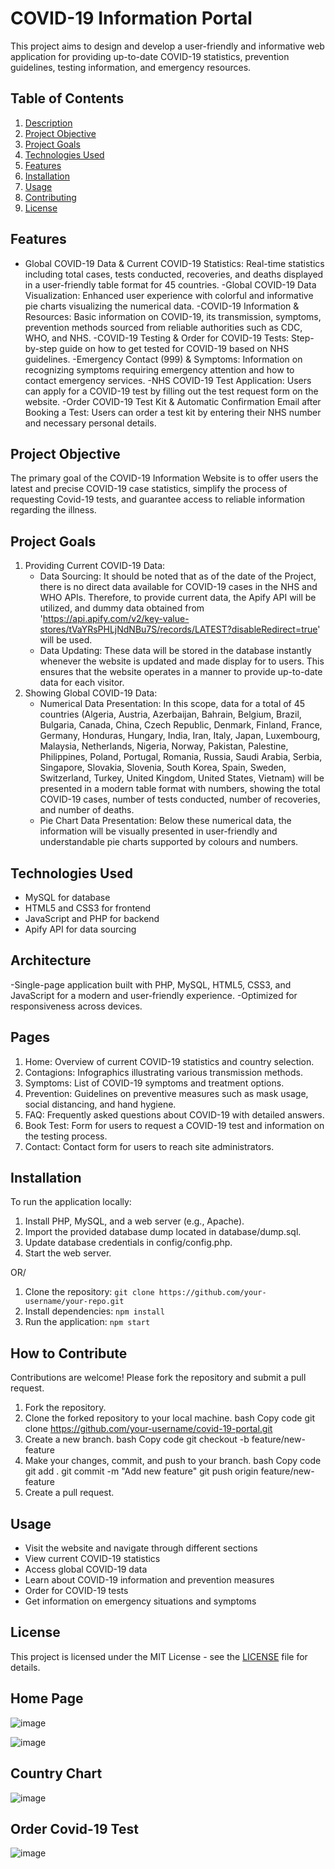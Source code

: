 # COVID-19 Information Portal

This project aims to design and develop a user-friendly and informative web application for providing up-to-date COVID-19 statistics, prevention guidelines, testing information, and emergency resources.


## Table of Contents
1. [Description](#description)
2. [Project Objective](#project-objective)
3. [Project Goals](#project-goals)
4. [Technologies Used](#technologies-used)
5. [Features](#features)
6. [Installation](#installation)
7. [Usage](#usage)
8. [Contributing](#contributing)
9. [License](#license)


## Features
- Global COVID-19 Data & Current COVID-19 Statistics: Real-time statistics including total cases, tests conducted, recoveries, and deaths displayed in a user-friendly table format for 45 countries.
-Global COVID-19 Data Visualization: Enhanced user experience with colorful and informative pie charts visualizing the numerical data.
-COVID-19 Information & Resources: Basic information on COVID-19, its transmission, symptoms, prevention methods sourced from reliable authorities such as CDC, WHO, and NHS.
-COVID-19 Testing & Order for COVID-19 Tests: Step-by-step guide on how to get tested for COVID-19 based on NHS guidelines.
-Emergency Contact (999) & Symptoms: Information on recognizing symptoms requiring emergency attention and how to contact emergency services.
-NHS COVID-19 Test Application: Users can apply for a COVID-19 test by filling out the test request form on the website.
-Order COVID-19 Test Kit & Automatic Confirmation Email after Booking a Test: Users can order a test kit by entering their NHS number and necessary personal details.


## Project Objective
The primary goal of the COVID-19 Information Website is to offer users the latest and precise COVID-19 case statistics, simplify the process of requesting Covid-19 tests, and guarantee access to reliable information regarding the illness.


## Project Goals
1) Providing Current COVID-19 Data:
   - Data Sourcing: It should be noted that as of the date of the Project, there is no direct data available for COVID-19 cases in the NHS and WHO APIs. Therefore, to provide current data, the Apify API will be utilized, and dummy data obtained from 'https://api.apify.com/v2/key-value-stores/tVaYRsPHLjNdNBu7S/records/LATEST?disableRedirect=true' will be used.
   - Data Updating: These data will be stored in the database instantly whenever the website is updated and made display for to users. This ensures that the website operates in a manner to provide up-to-date data for each visitor.
2) Showing Global COVID-19 Data:
   - Numerical Data Presentation: In this scope, data for a total of 45 countries (Algeria, Austria, Azerbaijan, Bahrain, Belgium, Brazil, Bulgaria, Canada, China, Czech Republic, Denmark, Finland, France, Germany, Honduras, Hungary, India, Iran, Italy, Japan, Luxembourg, Malaysia, Netherlands, Nigeria, Norway, Pakistan, Palestine, Philippines, Poland, Portugal, Romania, Russia, Saudi Arabia, Serbia, Singapore, Slovakia, Slovenia, South Korea, Spain, Sweden, Switzerland, Turkey, United Kingdom, United States, Vietnam) will be presented in a modern table format with numbers, showing the total COVID-19 cases, number of tests conducted, number of recoveries, and number of deaths.
   - Pie Chart Data Presentation: Below these numerical data, the information will be visually presented in user-friendly and understandable pie charts supported by colours and numbers.


## Technologies Used
- MySQL for database
- HTML5 and CSS3 for frontend
- JavaScript and PHP for backend
- Apify API for data sourcing


## Architecture
-Single-page application built with PHP, MySQL, HTML5, CSS3, and JavaScript for a modern and user-friendly experience.
-Optimized for responsiveness across devices.


## Pages
1. Home: Overview of current COVID-19 statistics and country selection.
2. Contagions: Infographics illustrating various transmission methods.
3. Symptoms: List of COVID-19 symptoms and treatment options.
4. Prevention: Guidelines on preventive measures such as mask usage, social distancing, and hand hygiene.
5. FAQ: Frequently asked questions about COVID-19 with detailed answers.
6. Book Test: Form for users to request a COVID-19 test and information on the testing process.
7. Contact: Contact form for users to reach site administrators.


## Installation
To run the application locally:

1. Install PHP, MySQL, and a web server (e.g., Apache).
2. Import the provided database dump located in database/dump.sql.
3. Update database credentials in config/config.php.
4. Start the web server.

OR/

1. Clone the repository: `git clone https://github.com/your-username/your-repo.git`
2. Install dependencies: `npm install`
3. Run the application: `npm start`


## How to Contribute
Contributions are welcome! Please fork the repository and submit a pull request.

1. Fork the repository.
2. Clone the forked repository to your local machine.
bash
Copy code
git clone https://github.com/your-username/covid-19-portal.git
3. Create a new branch.
bash
Copy code
git checkout -b feature/new-feature
4. Make your changes, commit, and push to your branch.
bash
Copy code
git add .
git commit -m "Add new feature"
git push origin feature/new-feature
5. Create a pull request.


## Usage
- Visit the website and navigate through different sections
- View current COVID-19 statistics
- Access global COVID-19 data
- Learn about COVID-19 information and prevention measures
- Order for COVID-19 tests
- Get information on emergency situations and symptoms


## License
This project is licensed under the MIT License - see the [LICENSE](LICENSE) file for details.




## Home Page

![image](https://github.com/EbruKemikkiran/php-covid19/assets/104608342/aca2a84f-fa8c-4b87-b721-e1ef6ed6c687)

![image](https://github.com/EbruKemikkiran/php-covid19/assets/104608342/68736779-174a-48e6-9099-becdc7ba7cfb)


## Country Chart

![image](https://github.com/EbruKemikkiran/php-covid19/assets/104608342/9753cf1d-7442-4344-b9e2-d8ec3e9d0a40)

## Order Covid-19 Test

![image](https://github.com/EbruKemikkiran/php-covid19/assets/104608342/cffa77f4-9c0f-4bd3-a76c-ef891860d1ca)